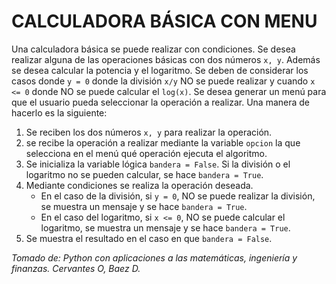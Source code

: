 # CALCULADORA BÁSICA CON MENU

Una calculadora básica se puede realizar con condiciones.  Se desea realizar alguna de las operaciones básicas con dos números `x, y`.  Además se desea calcular la potencia y el logaritmo.  Se deben de considerar los casos donde `y = 0` donde la división `x/y` NO se puede realizar y cuando `x <= 0` donde NO se puede calcular el `log(x)`.  Se desea generar un menú para que el usuario pueda seleccionar la operación a realizar.  Una manera de hacerlo es la siguiente: 

1. Se reciben los dos números `x, y` para realizar la operación.
2. se recibe la operación a realizar mediante la variable `opcion` la que selecciona en el menú qué operación ejecuta el algoritmo.
3. Se inicializa la variable lógica `bandera = False`.  Si la división o el logaritmo no se pueden calcular, se hace `bandera = True`.
4. Mediante condiciones se realiza la operación deseada.
    * En el caso de la división, si `y = 0`, NO se puede realizar la división, se muestra un mensaje y se hace `bandera = True`.
    * En el caso del logaritmo, si `x <= 0`, NO se puede calcular el logaritmo, se muestra un mensaje y se hace `bandera = True`.
5. Se muestra el resultado en el caso en que `bandera = False`.

*Tomado de: Python con aplicaciones a las matemáticas, ingeniería y finanzas. Cervantes O, Baez D.*